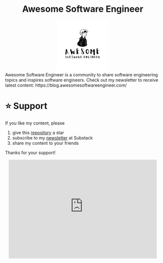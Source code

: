<div align="center" width="100%">
    <h1>Awesome Software Engineer</h1>
    <img width="33%" src="./assets/awesome-software-engineer.png">
</div>
Awesome Software Engineer is a community to share software engineering topics and inspires software engineers. Check out my newsletter to receive latest content: https://blog.awesomesoftwareengineer.com/

# ⭐ Support
If you like my content, please

1. give this [repository](https://github.com/raychongtk/awesome-software-engineer) a star
2. subscribe to my [newsletter](https://blog.awesomesoftwareengineer.com) at Substack
3. share my content to your friends

Thanks for your support!

<center>
<iframe src="https://blog.awesomesoftwareengineer.com/embed" width="480" height="320" style="border:1px solid #EEE; background:white;" frameborder="0" scrolling="no"></iframe>
</center>